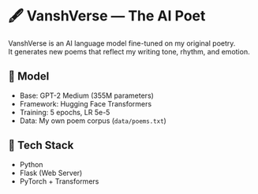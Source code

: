 # 🖋️ VanshVerse — The AI Poet

VanshVerse is an AI language model fine-tuned on my original poetry.  
It generates new poems that reflect my writing tone, rhythm, and emotion.

## 🧠 Model
- Base: GPT-2 Medium (355M parameters)
- Framework: Hugging Face Transformers
- Training: 5 epochs, LR 5e-5
- Data: My own poem corpus (`data/poems.txt`)

## 🧰 Tech Stack
- Python
- Flask (Web Server)
- PyTorch + Transformers
